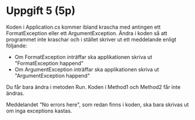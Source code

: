 ﻿# Uppgift 5 (5p)
Koden i Application.cs kommer ibland krascha med antingen ett
FormatException eller ett ArgumentException. Ändra i koden så att
programmet inte kraschar och i stället skriver ut ett meddelande
enligt följande:

* Om FormatException inträffar ska applikationen skriva ut
  "FormatException happend"
* Om ArgumentException inträffar ska applikationen skriva ut
  "ArgumentException happend"

Du får bara ändra i metoden Run. Koden i Method1 och Method2 får inte
ändras.

Meddelandet "No errors here", som redan finns i koden, ska bara
skrivas ut om inga exceptions kastas.
